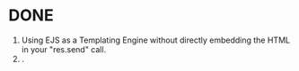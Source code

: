 # DONE

1. Using EJS as a Templating Engine without directly embedding the HTML in your "res.send" call.
2. .
